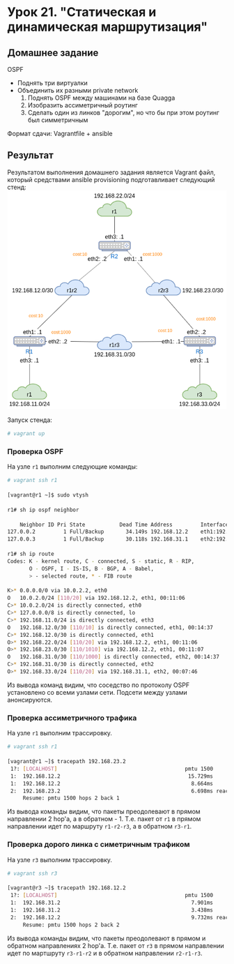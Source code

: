 # Урок 21. "Статическая и динамическая маршрутизация"
## Домашнее задание
OSPF
- Поднять три виртуалки
- Объединить их разными private network
	1. Поднять OSPF между машинами на базе Quagga
	2. Изобразить ассиметричный роутинг
	3. Сделать один из линков "дорогим", но что бы при этом роутинг был симметричным

Формат сдачи:
Vagrantfile + ansible

## Результат
Результатом выполнения домашнего задания является Vagrant файл, который средствами ansible provisioning подготавливает следующий стенд:
![](img/network-scheme.png)


Запуск стенда:
```bash
# vagrant up
```

### Проверка OSPF
На узле `r1` выполним следующие команды:
```bash
# vagrant ssh r1

[vagrant@r1 ~]$ sudo vtysh

r1# sh ip ospf neighbor

    Neighbor ID Pri State           Dead Time Address         Interface            RXmtL RqstL DBsmL
127.0.0.2         1 Full/Backup       34.149s 192.168.12.2    eth1:192.168.12.1        0     0     0
127.0.0.3         1 Full/Backup       30.118s 192.168.31.1    eth2:192.168.31.2        0     0     0

r1# sh ip route
Codes: K - kernel route, C - connected, S - static, R - RIP,
       O - OSPF, I - IS-IS, B - BGP, A - Babel,
       > - selected route, * - FIB route

K>* 0.0.0.0/0 via 10.0.2.2, eth0
O   10.0.2.0/24 [110/20] via 192.168.12.2, eth1, 00:11:06
C>* 10.0.2.0/24 is directly connected, eth0
C>* 127.0.0.0/8 is directly connected, lo
C>* 192.168.11.0/24 is directly connected, eth3
O   192.168.12.0/30 [110/10] is directly connected, eth1, 00:14:37
C>* 192.168.12.0/30 is directly connected, eth1
O>* 192.168.22.0/24 [110/20] via 192.168.12.2, eth1, 00:11:06
O>* 192.168.23.0/30 [110/1010] via 192.168.12.2, eth1, 00:11:07
O   192.168.31.0/30 [110/1000] is directly connected, eth2, 00:14:37
C>* 192.168.31.0/30 is directly connected, eth2
O>* 192.168.33.0/24 [110/20] via 192.168.31.1, eth2, 00:07:46
```
Из вывода команд видим, что соседство по протоколу OSPF установлено со всеми узлами сети. Подсети между узлами анонсируются.


### Проверка ассиметричного трафика
На узле `r1` выполним трассировку.
```bash
# vagrant ssh r1

[vagrant@r1 ~]$ tracepath 192.168.23.2
 1?: [LOCALHOST]                                         pmtu 1500
 1:  192.168.12.2                                         15.729ms
 1:  192.168.12.2                                          8.664ms
 2:  192.168.23.2                                          6.698ms reached
     Resume: pmtu 1500 hops 2 back 1
```
Из вывода команды видим, что пакеты преодолевают в прямом направлении 2 hop'а, а в обратном - 1. Т.е. пакет от `r1` в прямом направлении идет по маршруту `r1-r2-r3`, а в обратном `r3-r1`.


### Проверка дорого линка с симетричным трафиком
На узле `r3` выполним трассировку.
```bash
# vagrant ssh r3

[vagrant@r3 ~]$ tracepath 192.168.12.2
 1?: [LOCALHOST]                                         pmtu 1500
 1:  192.168.31.2                                          7.901ms
 1:  192.168.31.2                                          3.438ms
 2:  192.168.12.2                                          9.732ms reached
     Resume: pmtu 1500 hops 2 back 2
```
Из вывода команды видим, что пакеты преодолевают в прямом и обратном направлениях 2 hop'а. Т.е. пакет от `r3` в прямом направлении идет по мартшруту `r3-r1-r2` и в обратном направлении `r2-r1-r3`.